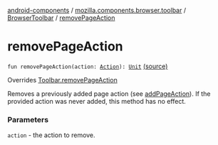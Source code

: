 [android-components](../../index.md) / [mozilla.components.browser.toolbar](../index.md) / [BrowserToolbar](index.md) / [removePageAction](./remove-page-action.md)

# removePageAction

`fun removePageAction(action: `[`Action`](../../mozilla.components.concept.toolbar/-toolbar/-action/index.md)`): `[`Unit`](https://kotlinlang.org/api/latest/jvm/stdlib/kotlin/-unit/index.html) [(source)](https://github.com/mozilla-mobile/android-components/blob/master/components/browser/toolbar/src/main/java/mozilla/components/browser/toolbar/BrowserToolbar.kt#L255)

Overrides [Toolbar.removePageAction](../../mozilla.components.concept.toolbar/-toolbar/remove-page-action.md)

Removes a previously added page action (see [addPageAction](add-page-action.md)). If the provided
action was never added, this method has no effect.

### Parameters

`action` - the action to remove.